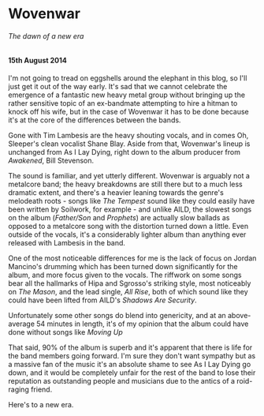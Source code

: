 # Wovenwar

###### The dawn of a new era

#### 15th August 2014

I'm not going to tread on eggshells around the elephant in this blog, so I'll just get it out of the way early. It's sad that we cannot celebrate the emergence of a fantastic new heavy metal group without bringing up the rather sensitive topic of an ex-bandmate attempting to hire a hitman to knock off his wife, but in the case of Wovenwar it has to be done because it's at the core of the differences between the bands.

Gone with Tim Lambesis are the heavy shouting vocals, and in comes Oh, Sleeper's clean vocalist Shane Blay. Aside from that, Wovenwar's lineup is unchanged from As I Lay Dying, right down to the album producer from _Awakened_, Bill Stevenson. 

The sound is familiar, and yet utterly different. Wovenwar is arguably not a metalcore band; the heavy breakdowns are still there but to a much less dramatic extent, and there's a heavier leaning towards the genre's melodeath roots - songs like _The Tempest_ sound like they could easily have been written by Soilwork, for example - and unlike AILD, the slowest songs on the album (_Father/Son_ and _Prophets_) are actually slow ballads as opposed to a metalcore song with the distortion turned down a little. Even outside of the vocals, it's a considerably lighter album than anything ever released with Lambesis in the band.

One of the most noticeable differences for me is the lack of focus on Jordan Mancino's drumming which has been turned down significantly for the album, and more focus given to the vocals. The riffwork on some songs bear all the hallmarks of Hipa and Sgrosso's striking style, most noticeably on _The Mason_, and the lead single, _All Rise_, both of which sound like they could have been lifted from AILD's _Shadows Are Security_.

Unfortunately some other songs do blend into genericity, and at an above-average 54 minutes in length, it's of my opinion that the album could have done without songs like _Moving Up_

That said, 90% of the album is superb and it's apparent that there is life for the band members going forward. I'm sure they don't want sympathy but as a massive fan of the music it's an absolute shame to see As I Lay Dying go down, and it would be completely unfair for the rest of the band to lose their reputation as outstanding people and musicians due to the antics of a roid-raging friend.

Here's to a new era.